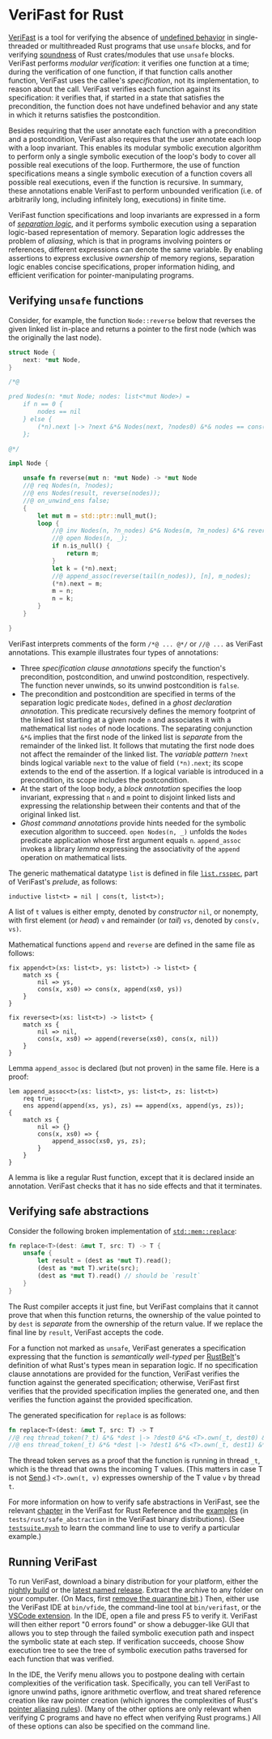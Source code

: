 # VeriFast for Rust

[VeriFast](https://github.com/verifast/verifast) is a tool for verifying the
absence of [undefined
behavior](https://doc.rust-lang.org/reference/behavior-considered-undefined.html)
in single-threaded or multithreaded Rust programs that use `unsafe` blocks, and
for verifying
[soundness](https://doc.rust-lang.org/nomicon/working-with-unsafe.html) of Rust
crates/modules that use `unsafe` blocks. VeriFast performs *modular
verification*: it verifies one function at a time; during the verification of
one function, if that function calls another function, VeriFast uses the
callee's *specification*, not its implementation, to reason about the call.
VeriFast verifies each function against its specification: it verifies that, if
started in a state that satisfies the precondition, the function does not have
undefined behavior and any state in which it returns satisfies the
postcondition.

Besides requiring that the user annotate each function with a precondition and
a postcondition, VeriFast also requires that the user annotate each loop with a
loop invariant. This enables its modular symbolic execution algorithm to
perform only a single symbolic execution of the loop's body to cover all
possible real executions of the loop. Furthermore, the use of function
specifications means a single symbolic execution of a function covers all
possible real executions, even if the function is recursive. In summary, these
annotations enable VeriFast to perform unbounded verification (i.e. of
arbitrarily long, including infinitely long, executions) in finite time.

VeriFast function specifications and loop invariants are expressed in a form of
[*separation logic*](https://en.wikipedia.org/wiki/Separation_logic), and it
performs symbolic execution using a separation logic-based representation of
memory. Separation logic addresses the problem of *aliasing*, which is that in
programs involving pointers or references, different expressions can denote the
same variable. By enabling assertions to express exclusive *ownership* of
memory regions, separation logic enables concise specifications, proper
information hiding, and efficient verification for pointer-manipulating
programs.

## Verifying `unsafe` functions

Consider, for example, the function `Node::reverse` below that reverses the
given linked list in-place and returns a pointer to the first node (which
was the originally the last node).

```rust
struct Node {
    next: *mut Node,
}

/*@

pred Nodes(n: *mut Node; nodes: list<*mut Node>) =
    if n == 0 {
        nodes == nil
    } else {
        (*n).next |-> ?next &*& Nodes(next, ?nodes0) &*& nodes == cons(n, nodes0)
    };

@*/

impl Node {

    unsafe fn reverse(mut n: *mut Node) -> *mut Node
    //@ req Nodes(n, ?nodes);
    //@ ens Nodes(result, reverse(nodes));
    //@ on_unwind_ens false;
    {
        let mut m = std::ptr::null_mut();
        loop {
            //@ inv Nodes(n, ?n_nodes) &*& Nodes(m, ?m_nodes) &*& reverse(nodes) == append(reverse(n_nodes), m_nodes);
            //@ open Nodes(n, _);
            if n.is_null() {
                return m;
            }
            let k = (*n).next;
            //@ append_assoc(reverse(tail(n_nodes)), [n], m_nodes);
            (*n).next = m;
            m = n;
            n = k;
        }
    }

}
```

VeriFast interprets comments of the form `/*@ ... @*/` or `//@ ...` as VeriFast annotations. This example illustrates four types of annotations:
- Three *specification clause annotations* specify the function's precondition, postcondition, and unwind postcondition, respectively. The function never unwinds, so its
  unwind postcondition is `false`.
- The precondition and postcondition are specified in terms of the separation logic predicate `Nodes`, defined in a *ghost declaration annotation*. This predicate
  recursively defines the memory footprint of the linked list starting at a given node `n` and associates it with a mathematical list `nodes` of node locations.
  The separating conjunction `&*&` implies that the first node of the linked list is *separate* from the remainder of the linked list. It follows that mutating the first node does not affect
  the remainder of the linked list. The *variable pattern* `?next` binds logical variable `next` to the value of field `(*n).next`; its scope extends to the end of the assertion.
  If a logical variable is introduced in a precondition, its scope includes the postcondition.
- At the start of the loop body, a *block annotation* specifies the loop invariant, expressing that `n` and `m` point to disjoint linked lists and expressing the relationship between their contents and that of the original linked list.
- *Ghost command annotations* provide hints needed for the symbolic execution algorithm to succeed. `open Nodes(n, _)` unfolds the `Nodes` predicate application whose first argument equals `n`. `append_assoc` invokes a library *lemma* expressing the associativity of the `append` operation on mathematical lists.

The generic mathematical datatype `list` is defined in file [`list.rsspec`](https://github.com/verifast/verifast/blob/master/bin/rust/list.rsspec), part of VeriFast's *prelude*, as follows:
```
inductive list<t> = nil | cons(t, list<t>);
```
A list of `t` values is either empty, denoted by *constructor* `nil`, or nonempty, with first element (or *head*) `v` and remainder (or *tail*) `vs`, denoted by `cons(v, vs)`.

Mathematical functions `append` and `reverse` are defined in the same file as follows:
```
fix append<t>(xs: list<t>, ys: list<t>) -> list<t> {
    match xs {
        nil => ys,
        cons(x, xs0) => cons(x, append(xs0, ys))
    }
}

fix reverse<t>(xs: list<t>) -> list<t> {
    match xs {
        nil => nil,
        cons(x, xs0) => append(reverse(xs0), cons(x, nil))
    }
}
```
Lemma `append_assoc` is declared (but not proven) in the same file. Here is a proof:
```
lem append_assoc<t>(xs: list<t>, ys: list<t>, zs: list<t>)
    req true;
    ens append(append(xs, ys), zs) == append(xs, append(ys, zs));
{
    match xs {
        nil => {}
        cons(x, xs0) => {
            append_assoc(xs0, ys, zs);
        }
    }
}
```
A lemma is like a regular Rust function, except that it is declared inside an annotation. VeriFast checks that it has no side effects and that it terminates.

## Verifying safe abstractions

Consider the following broken implementation of [`std::mem::replace`](https://doc.rust-lang.org/std/mem/fn.replace.html):
```rust
fn replace<T>(dest: &mut T, src: T) -> T {
    unsafe {
        let result = (dest as *mut T).read();
        (dest as *mut T).write(src);
        (dest as *mut T).read() // should be `result`
    }
}
```
The Rust compiler accepts it just fine, but VeriFast complains that it cannot prove that when this function returns, the ownership of the value pointed to by `dest` is *separate* from the ownership of the return value. If we replace the final line by `result`, VeriFast accepts the code.

For a function not marked as `unsafe`, VeriFast generates a specification expressing that the function is *semantically well-typed* per [RustBelt](https://research.ralfj.de/thesis.html)'s definition of what Rust's types mean in separation logic. If no specification clause annotations are provided for the function, VeriFast verifies the function against the generated specification; otherwise, VeriFast first verifies that the provided specification implies the generated one, and then verifies the function against the provided specification.

The generated specification for `replace` is as follows:
```rust
fn replace<T>(dest: &mut T, src: T) -> T
//@ req thread_token(?_t) &*& *dest |-> ?dest0 &*& <T>.own(_t, dest0) &*& <T>.own(_t, src);
//@ ens thread_token(_t) &*& *dest |-> ?dest1 &*& <T>.own(_t, dest1) &*& <T>.own(_t, result);
```
The thread token serves as a proof that the function is running in thread `_t`, which is the thread that owns the incoming T values. (This matters in case T is not [Send](https://doc.rust-lang.org/nomicon/send-and-sync.html).) `<T>.own(t, v)` expresses ownership of the T value `v` by thread `t`.

For more information on how to verify safe abstractions in VeriFast, see the relevant [chapter](https://verifast.github.io/verifast/rust-reference/non-unsafe-funcs.html) in the VeriFast for Rust Reference and the [examples](https://github.com/verifast/verifast/tree/master/tests/rust/safe_abstraction) (in `tests/rust/safe_abstraction` in the VeriFast binary distributions). (See [`testsuite.mysh`](https://github.com/verifast/verifast/blob/master/tests/rust/testsuite.mysh) to learn the command line to use to verify a particular example.)

## Running VeriFast

To run VeriFast, download a binary distribution for your platform, either the
[nightly build](https://github.com/verifast/verifast/releases/tag/nightly) or
the [latest named
release](https://github.com/verifast/verifast/releases/latest). Extract the
archive to any folder on your computer. (On Macs, first [remove the quarantine
bit](https://github.com/verifast/verifast?tab=readme-ov-file#binaries).) Then,
either use the VeriFast IDE at `bin/vfide`, the command-line tool at
`bin/verifast`, or the [VSCode
extension](https://marketplace.visualstudio.com/items?itemName=VeriFast.verifast).
In the IDE, open a file and press F5 to verify it. VeriFast will then either
report "0 errors found" or show a debugger-like GUI that allows you to step
through the failed symbolic execution path and inspect the symbolic state at
each step. If verification succeeds, choose Show execution tree to see the tree
of symbolic execution paths traversed for each function that was verified.

In the IDE, the Verify menu allows you to postpone dealing with certain
complexities of the verification task. Specifically, you can tell VeriFast to
ignore unwind paths, ignore arithmetic overflow, and treat shared reference
creation like raw pointer creation (which ignores the complexities of Rust's
[pointer aliasing
rules](https://marketplace.visualstudio.com/items?itemName=VeriFast.verifast)).
(Many of the other options are only relevant when verifying C programs and have
no effect when verifying Rust programs.) All of these options can also be
specified on the command line.
